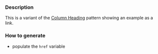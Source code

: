 ### Description
This is a variant of the [Column Heading](./?p=atoms-column-heading) pattern showing an example as a link.

### How to generate
* populate the `href` variable
